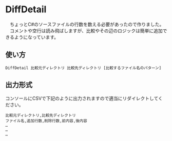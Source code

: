 # DiffDetail

　ちょっとC#のソースファイルの行数を数える必要があったので作りました。
　コメントや空行は読み飛ばしますが、比較やその辺のロジックは簡単に追加できるようになっています。

## 使い方

    DiffDetail 比較元ディレクトリ 比較先ディレクトリ [比較するファイル名のパターン]

## 出力形式

コンソールにCSVで下記のように出力されますので適当にリダイレクトしてください。

    比較元ディレクトリ,比較先ディレクトリ
    ファイル名,追加行数,削除行数,前内容,後内容
    …
    …
    …
